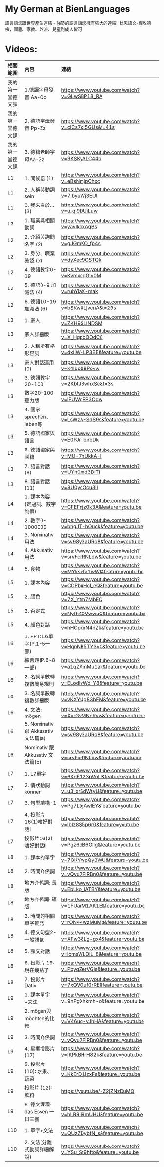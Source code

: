 # My German at BienLanguages
語言讓您跟世界產生連結 - 強勢的語言讓您擁有強大的連結!-比恩語文-專攻德檢，團體、家教、外派、兒童到成人皆可

# Videos:

| 相關範圍 | 內容 | 連結 |
|:--------|:-----|:-----|
| 我的第一堂德文課 | 1.德語字母發音 Aa-Oo | https://www.youtube.com/watch?v=GLwSBP18_RA |
|  我的第一堂德文課 | 2. 德語字母發音 Pp-Zz | https://www.youtube.com/watch?v=cICs7cI5GUs&t=41s |
|  我的第一堂德文課 | 3. 德籍老師字母Aa-Zz  | https://www.youtube.com/watch?v=9KSKyALC44o |
| L1 | 1.	問候語 (1) | https://www.youtube.com/watch?v=eBsNmjpChxc |
| L1 | 2.	人稱與動詞sein | https://www.youtube.com/watch?v=7lbyuWj3EUI |
| L1 | 3.	我來自於… (3) | https://www.youtube.com/watch?v=u_ql9DUiLuw |
| L2 | 1.	職業與相關動詞 | https://www.youtube.com/watch?v=yavlkqxAqBs |
| L2 | 2.	介紹與詢問名字 (2) | https://www.youtube.com/watch?v=gJGmKO_fp4s |
| L2 | 3.	身分、職業確認 (7) | https://www.youtube.com/watch?v=dyXec9GSTQk |
| L2 | 4.	德語數字0-19 | https://www.youtube.com/watch?v=KvmxeqGlv0M |
| L2 | 5.	德語0-9 加減法 (4) | https://www.youtube.com/watch?v=ruhYiaX-mak |
| L2 | 6.	德語10-19 加減法 (6) | https://www.youtube.com/watch?v=bSKw0LjvcnA&t=29s |
| L3 | 1.	家人 | https://www.youtube.com/watch?v=ZKH9SLlNDSM |
| L3 | 家人詳細版 | https://www.youtube.com/watch?v=X_HgpbOOdC8 |
| L3 | 2.	人稱所有格形容詞 | https://www.youtube.com/watch?v=dxIIW-LP3BE&feature=youtu.be |
| L3 | 家人對話運用 (9) | https://www.youtube.com/watch?v=x4IbpS8Povw |
| L3 | 3.	德語數字20-100  | https://www.youtube.com/watch?v=2KbtJBwhxSc&t=3s |
| L3 | 數字20-100 聽力版 | https://www.youtube.com/watch?v=lFUWqFP3Odw |
| L3 | 4.	國家sprechen、leben等 | https://www.youtube.com/watch?v=LsWzA-SdS9s&feature=youtu.be |
| L3 | 5.	德語國家與語言 | https://www.youtube.com/watch?v=E0PJrTbnbDk |
| L3 | 6.	德語國家與國籍 | https://www.youtube.com/watch?v=MU-7hUkkA-I |
| L3 | 7.	語言對話 (8) | https://www.youtube.com/watch?v=UYh0md3DiTI |
| L3 | 8.	語言對話 (11) |  https://www.youtube.com/watch?v=8U0ycOcu3iI |
| L4 | 1.	課本內容(定冠詞、數字詢價) | https://www.youtube.com/watch?v=CFEFnjz0k3A&feature=youtu.be |
| L4 | 2.	數字0-1000000 | https://www.youtube.com/watch?v=bhgJT-hOuck&feature=youtu.be |
| L4 | 3.	Nominativ 用法 | https://www.youtube.com/watch?v=sv98y3aURo8&feature=youtu.be |
| L4 | 4.	Akkusativ用法 | https://www.youtube.com/watch?v=srvFcrRNLdw&feature=youtu.be |
| L4 | 5.	食物 | https://www.youtube.com/watch?v=MYksvfa1wWI&feature=youtu.be |
| L5 | 1.	課本內容 | https://www.youtube.com/watch?v=CCPbuHcl_eQ&feature=youtu.be |
| L5 | 2.	顏色 | https://www.youtube.com/watch?v=7X_Ytm7MbEQ |
| L5 | 3.	否定式 | https://www.youtube.com/watch?v=Nyfh40VwwuQ&feature=youtu.be |
| L5 | 4.	顏色對話 | https://www.youtube.com/watch?v=hHCpxxN4nZk&feature=youtu.be |
| L6 | 1.	PPT: L6單字(P.1~5一部) | https://www.youtube.com/watch?v=HqnNB5TY3v0&feature=youtu.be |
| L6 | 練習題(P.6~8一部) | https://www.youtube.com/watch?v=a1qZAmMu1ak&feature=youtu.be |
| L6 | 2.	名詞單數轉複數簡易規則 |  https://www.youtube.com/watch?v=ELodIvWd_Y8&feature=youtu.be |
| L6 | 3.	名詞單數轉複數詳細版 | https://www.youtube.com/watch?v=vKXYUg83bFM&feature=youtu.be |
| L6 | 4.	文法 : mögen |  https://www.youtube.com/watch?v=XvrGvMNcRvw&feature=youtu.be |
| L6 | 5.	Nominativ 跟 Akkusativ 文法篇(a) |  https://www.youtube.com/watch?v=sv98y3aURo8&feature=youtu.be |
| L6 | 	Nominativ 跟 Akkusativ 文法篇(b) | https://www.youtube.com/watch?v=srvFcrRNLdw&feature=youtu.be |
| L7 | 1.	L7單字 |  https://www.youtube.com/watch?v=6KdF123pVnU&feature=youtu.be |
| L7 | 2.	情狀動詞 können | https://www.youtube.com/watch?v=u3_xrSdWtyU&feature=youtu.be |
| L7 | 3.	句型結構-1 |  https://www.youtube.com/watch?v=Pg7LtgAwlEY&feature=youtu.be |
| L7 | 4.	投影片16(1)嗜好對話I | https://www.youtube.com/watch?v=IbIz8S5p6r0&feature=youtu.be |
| L7 | 投影片16(2)嗜好對話II | https://www.youtube.com/watch?v=Pgz6dB6Gllg&feature=youtu.be |
| L8 | 1.	課本的單字 | https://www.youtube.com/watch?v=7GKYwpQy3WU&feature=youtu.be |
| L8 | 2.	時間介係詞 | https://www.youtube.com/watch?v=vQvu7FiRBn0&feature=youtu.be |
| L8 | 地方介係詞: 長版 | https://www.youtube.com/watch?v=EbLko_IATBY&feature=youtu.be |
| L8 | 地方介係詞: 短版 | https://www.youtube.com/watch?v=1FUarM1AK1E&feature=youtu.be |
| L8 | 3.	時間的相關單字補充 | https://www.youtube.com/watch?v=rON44wzMuMg&feature=youtu.be |
| L8 | 4.	德文句型2-一般語氣 | https://www.youtube.com/watch?v=XFw38Lg-gx4&feature=youtu.be |
| L8 | 5.	課文對話 | https://www.youtube.com/watch?v=lomsWLOiL_8&feature=youtu.be |
| L8 | 6.	投影片 19: 現在幾點了 |  https://www.youtube.com/watch?v=PbyqZerVGis&feature=youtu.be |
| L8 | 7.	投影片Dativ | https://www.youtube.com/watch?v=7xQVOuf0rRE&feature=youtu.be |
| L9 | 1.	課本單字+文法 | https://www.youtube.com/watch?v=9nPgXhkmh-o&feature=youtu.be |
| L9 | 2.	mögen與möchten的比較 | https://www.youtube.com/watch?v=V46uq-vJhHA&feature=youtu.be |
| L9 | 3.	時間介係詞 | https://www.youtube.com/watch?v=vQvu7FiRBn0&feature=youtu.be |
| L9 | 4.	星期投影片(17) | https://www.youtube.com/watch?v=IKPkBHrH82k&feature=youtu.be |
| L9 | 5.	投影片 (10): 水果、蔬菜 | https://www.youtube.com/watch?v=KkErDiUzxFs&feature=youtu.be |
| L9 | 投影片 (12): 飲料 | https://youtu.be/-Z2jZNzDuMQ |
| L9 | 6.	德文課程: das Essen 一日三餐 | https://www.youtube.com/watch?v=hLR9il9mUHU&feature=youtu.be |
| L10 | 1.	單字+文法 | https://www.youtube.com/watch?v=QUzZDybfN_s&feature=youtu.be |
| L10 | 2.	文法(分離式動詞詳細解說) |  https://www.youtube.com/watch?v=YSu_Sr9hfto&feature=youtu.be |
